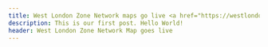 ```yaml
---
title: West London Zone Network maps go live <a href="https://westlondonzone.org/wlz-partner-dashboards-go-live/"></a>
description: This is our first post. Hello World!
header: West London Zone Network Map goes live
---
```

